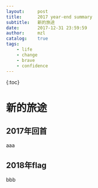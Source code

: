 ```yaml
---
layout:     post
title:      2017 year-end summary
subtitle:   新的旅途
date:       2017-12-31 23:59:59
author:     mzl
catalog:    true
tags:
    - life
    - change
    - brave
    - confidence
---
```


{:toc}
# 新的旅途
## 2017年回首
aaa
## 2018年flag
bbb
